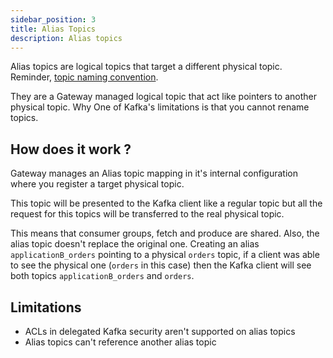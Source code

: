 ```yaml
---
sidebar_position: 3
title: Alias Topics
description: Alias topics
---
```

Alias topics are logical topics that target a different physical topic.
Reminder, [topic naming convention](/gateway/reference/reference-docs/#topics).

They are a Gateway managed logical topic that act like pointers to another physical topic.
Why
One of Kafka's limitations is that you cannot rename topics.

## How does it work ?
Gateway manages an Alias topic mapping in it's internal configuration where you register a target physical topic.

This topic will be presented to the Kafka client like a regular topic but all the request for this topics will be transferred to the real physical topic.

This means that consumer groups, fetch and produce are shared.
Also, the alias topic doesn't replace the original one. Creating an alias `applicationB_orders` pointing to a physical `orders` topic, if a client was able to see the physical one (`orders` in this case) then the Kafka client will see both topics `applicationB_orders` and `orders`.

## Limitations
* ACLs in delegated Kafka security aren't supported on alias topics
* Alias topics can't reference another alias topic
